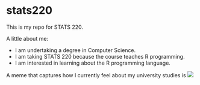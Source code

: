 # stats220

This is my repo for STATS 220. 

A little about me:

- I am undertaking a degree in Computer Science. 
- I am taking STATS 220 because the course teaches R programming.
- I am interested in learning about the R programming language.

A meme that captures how I currently feel about my university studies is ![](https://c.tenor.com/8druEACXtX8AAAAd/tenor.gif)
